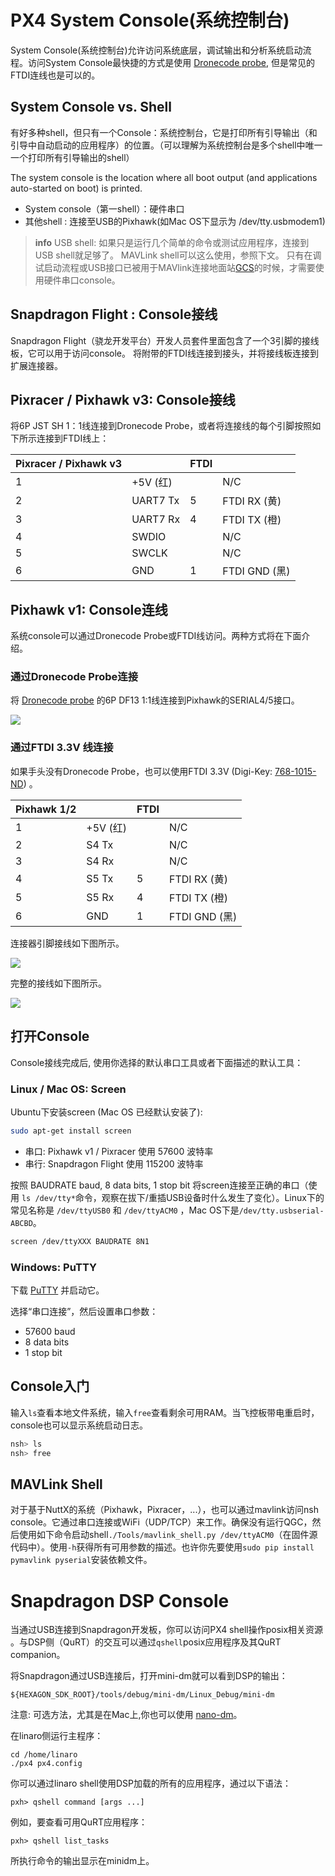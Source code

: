 # PX4 System Console(系统控制台)

System Console(系统控制台)允许访问系统底层，调试输出和分析系统启动流程。访问System Console最快捷的方式是使用 [Dronecode probe](http://nicadrone.com/index.php?id_product=65&controller=product), 但是常见的FTDI连线也是可以的。

## System Console vs. Shell


有好多种shell，但只有一个Console：系统控制台，它是打印所有引导输出（和引导中自动启动的应用程序）的位置。（可以理解为系统控制台是多个shell中唯一一个打印所有引导输出的shell）

The system console is the location where all boot output (and applications auto-started on boot) is printed.

  * System console（第一shell）：硬件串口
  * 其他shell : 连接至USB的Pixhawk(如Mac OS下显示为 /dev/tty.usbmodem1)

> **info**
> USB shell: 如果只是运行几个简单的命令或测试应用程序，连接到USB shell就足够了。
>MAVLink shell可以这么使用，参照下文。
>只有在调试启动流程或USB接口已被用于MAVlink连接地面站[GCS](qgroundcontrol-intro.md)的时候，才需要使用硬件串口console。

## Snapdragon Flight : Console接线

Snapdragon Flight（骁龙开发平台）开发人员套件里面包含了一个3引脚的接线板，它可以用于访问console。 将附带的FTDI线连接到接头，并将接线板连接到扩展连接器。

## Pixracer / Pixhawk v3: Console接线

将6P JST SH 1：1线连接到Dronecode Probe，或者将连接线的每个引脚按照如下所示连接到FTDI线上：

| Pixracer / Pixhawk v3 |           | FTDI |              |
| --------------------- | --------- | ---- | ------------ |
| 1                     | +5V (红)  |      | N/C          |
| 2                     | UART7 Tx  | 5    | FTDI RX (黄) |
| 3                     | UART7 Rx  | 4    | FTDI TX (橙) |
| 4                     | SWDIO     |      | N/C          |
| 5                     | SWCLK     |      | N/C          |
| 6                     | GND       | 1    | FTDI GND (黑)|

## Pixhawk v1: Console连线

系统console可以通过Dronecode Probe或FTDI线访问。两种方式将在下面介绍。

### 通过Dronecode Probe连接

将 [Dronecode probe](http://nicadrone.com/index.php?id_product=65&controller=product) 的6P DF13 1:1线连接到Pixhawk的SERIAL4/5接口。

![](images/console/dronecode_probe.jpg)

### 通过FTDI 3.3V 线连接

如果手头没有Dronecode Probe，也可以使用FTDI 3.3V (Digi-Key: [768-1015-ND](http://www.digikey.com/product-detail/en/TTL-232R-3V3/768-1015-ND/1836393)) 。

| Pixhawk 1/2  |        | FTDI    |        |
| -- | -- | -- | -- |
|1         | +5V (红)   |         | N/C    |
|2         | S4 Tx      |         | N/C   |
|3         | S4 Rx      |         | N/C   |
|4         | S5 Tx      | 5       | FTDI RX (黄)   |
|5         | S5 Rx      | 4       | FTDI TX (橙)   |
|6         | GND        | 1       | FTDI GND (黑)   |

连接器引脚接线如下图所示。

![](images/console/console_connector.jpg)

完整的接线如下图所示。

![](images/console/console_debug.jpg)

## 打开Console

Console接线完成后, 使用你选择的默认串口工具或者下面描述的默认工具：

### Linux / Mac OS: Screen

Ubuntu下安装screen (Mac OS 已经默认安装了):

<div class="host-code"></div>

```bash
sudo apt-get install screen
```

  * 串口: Pixhawk v1 / Pixracer 使用 57600 波特率
  * 串行: Snapdragon Flight 使用 115200 波特率

按照 BAUDRATE baud, 8 data bits, 1 stop bit 将screen连接至正确的串口（使用 `ls /dev/tty*`命令，观察在拔下/重插USB设备时什么发生了变化）。Linux下的常见名称是 `/dev/ttyUSB0` 和 `/dev/ttyACM0` ，Mac OS下是`/dev/tty.usbserial-ABCBD`。

<div class="host-code"></div>

```bash
screen /dev/ttyXXX BAUDRATE 8N1
```

### Windows: PuTTY

下载 [PuTTY](http://www.chiark.greenend.org.uk/~sgtatham/putty/download.html) 并启动它。

选择“串口连接”，然后设置串口参数：

  * 57600 baud
  * 8 data bits
  * 1 stop bit

## Console入门

输入`ls`查看本地文件系统，输入`free`查看剩余可用RAM。当飞控板带电重启时，console也可以显示系统启动日志。

```bash
nsh> ls
nsh> free
```

## MAVLink Shell
对于基于NuttX的系统（Pixhawk，Pixracer，...），也可以通过mavlink访问nsh console。它通过串口连接或WiFi（UDP/TCP）来工作。确保没有运行QGC，然后使用如下命令启动shell`./Tools/mavlink_shell.py /dev/ttyACM0`（在固件源代码中）。使用`-h`获得所有可用参数的描述。也许你先要使用`sudo pip install pymavlink pyserial`安装依赖文件。

# Snapdragon DSP Console
当通过USB连接到Snapdragon开发板，你可以访问PX4 shell操作posix相关资源 。与DSP侧（QuRT）的交互可以通过`qshell`posix应用程序及其QuRT companion。

将Snapdragon通过USB连接后，打开mini-dm就可以看到DSP的输出：
```
${HEXAGON_SDK_ROOT}/tools/debug/mini-dm/Linux_Debug/mini-dm
```

注意: 可选方法，尤其是在Mac上,你也可以使用 [nano-dm](https://github.com/kevinmehall/nano-dm)。

在linaro侧运行主程序：
```
cd /home/linaro
./px4 px4.config
```

你可以通过linaro shell使用DSP加载的所有的应用程序，通过以下语法：
```
pxh> qshell command [args ...]
```

例如，要查看可用QuRT应用程序：
```
pxh> qshell list_tasks
```

所执行命令的输出显示在minidm上。
